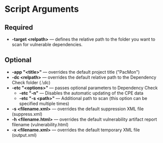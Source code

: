 Script Arguments
================

Required
------------

- **-target &lt;relpath&gt;** — defines the relative path to the folder you want to scan for vulnerable dependencies.

Optional
------------

- **-app "&lt;title&gt;"** — overrides the default project title ("PacMon")
- **-dc &lt;relpath&gt;** — overrides the default relative path to the Dependency Check folder (.\dc)
- **-etc "&lt;options&gt;"** — passes optional parameters to Dependency Check
  - **-etc "-n"** — Disables the automatic updating of the CPE data
  - **-etc "-s &lt;path&gt;"** — Additional path to scan (this option can be specified multiple times)
- **-s &lt;filename.xml&gt;** — overrides the default suppression XML file (suppress.xml)
- **-h &lt;filename.html&gt;** — overrides the default vulnerability artifact report filename (vulnerability.html)
- **-x &lt;filename.xml&gt;** — overrides the default temporary XML file (output.xml)
